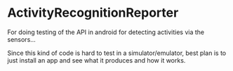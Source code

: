 # ActivityRecognitionReporter
For doing testing of the API in android for detecting activities via the sensors...

Since this kind of code is hard to test in a simulator/emulator, best plan is to just install an app and see what it produces and how it works.
